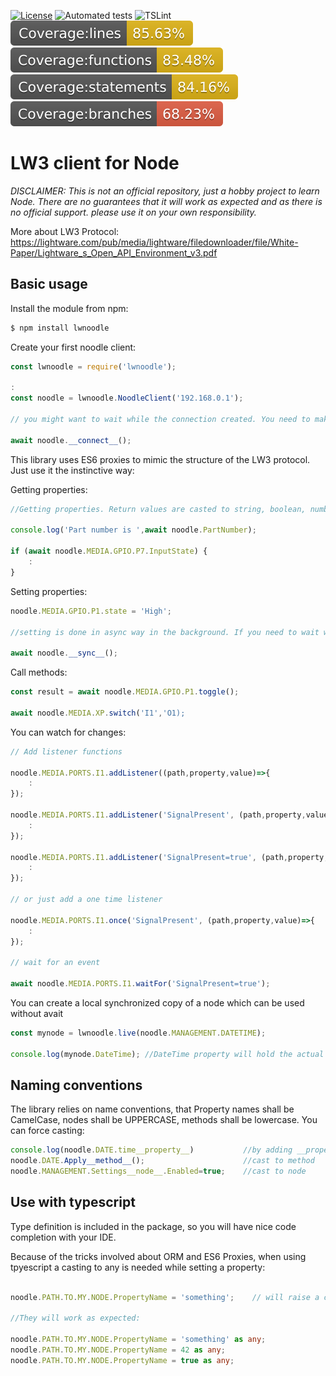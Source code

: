 [![License](https://img.shields.io/badge/License-BSD_3--Clause-blue.svg)](https://opensource.org/licenses/BSD-3-Clause)
![Automated tests](https://github.com/fejesd/lwnoodle/actions/workflows/node.js.yml/badge.svg) 
![TSLint](https://github.com/fejesd/lwnoodle/actions/workflows/lint.js.yml/badge.svg)
![code coverage lines](coverage/badge-lines.svg)
![code coverage functions](coverage/badge-functions.svg)
![code coverage statements](coverage/badge-statements.svg)
![code coverage branches](coverage/badge-branches.svg)


# LW3 client for Node

*DISCLAIMER: This is not an official repository, just a hobby project to learn Node. There are no guarantees that it will work as expected and as there is no official support. please use it on your own responsibility.*

More about LW3 Protocol: https://lightware.com/pub/media/lightware/filedownloader/file/White-Paper/Lightware_s_Open_API_Environment_v3.pdf

## Basic usage

Install the module from npm:

```bash
$ npm install lwnoodle
```

Create your first noodle client:

```javascript
const lwnoodle = require('lwnoodle');

:
const noodle = lwnoodle.NoodleClient('192.168.0.1');  

// you might want to wait while the connection created. You need to make an await:

await noodle.__connect__();
```

This library uses ES6 proxies to mimic the structure of the LW3 protocol. Just use it the instinctive way:

Getting properties:

```javascript
//Getting properties. Return values are casted to string, boolean, number or Array<string> based on the value

console.log('Part number is ',await noodle.PartNumber);

if (await noodle.MEDIA.GPIO.P7.InputState) {
    :
}
```

Setting properties:
```javascript
noodle.MEDIA.GPIO.P1.state = 'High';

//setting is done in async way in the background. If you need to wait while it completes, please use:

await noodle.__sync__();
```

Call methods:

```javascript
const result = await noodle.MEDIA.GPIO.P1.toggle();  

await noodle.MEDIA.XP.switch('I1','O1);

```

You can watch for changes:

```javascript
// Add listener functions

noodle.MEDIA.PORTS.I1.addListener((path,property,value)=>{
    :
});

noodle.MEDIA.PORTS.I1.addListener('SignalPresent', (path,property,value)=>{
    :
});

noodle.MEDIA.PORTS.I1.addListener('SignalPresent=true', (path,property,value)=>{
    :
});

// or just add a one time listener

noodle.MEDIA.PORTS.I1.once('SignalPresent', (path,property,value)=>{
    :
});

// wait for an event

await noodle.MEDIA.PORTS.I1.waitFor('SignalPresent=true');

```

You can create a local synchronized copy of a node which can be used without avait

```javascript
const mynode = lwnoodle.live(noodle.MANAGEMENT.DATETIME);

console.log(mynode.DateTime); //DateTime property will hold the actual value, kept updated automatically

```

## Naming conventions

The library relies on name conventions, that Property names shall be CamelCase, nodes shall be UPPERCASE, methods shall be lowercase. You can force casting:

```javascript
console.log(noodle.DATE.time__property__)           //by adding __property__, this will behave as a property
noodle.DATE.Apply__method__();                      //cast to method
noodle.MANAGEMENT.Settings__node__.Enabled=true;    //cast to node
```

## Use with typescript

Type definition is included in the package, so you will have nice code completion with your IDE. 

Because of the tricks involved about ORM and ES6 Proxies, when using tpyescript a casting to any is needed while setting a property:

```typescript app.ts

noodle.PATH.TO.MY.NODE.PropertyName = 'something';    // will raise a compilation-time error

//They will work as expected:

noodle.PATH.TO.MY.NODE.PropertyName = 'something' as any;  
noodle.PATH.TO.MY.NODE.PropertyName = 42 as any;
noodle.PATH.TO.MY.NODE.PropertyName = true as any;

```

